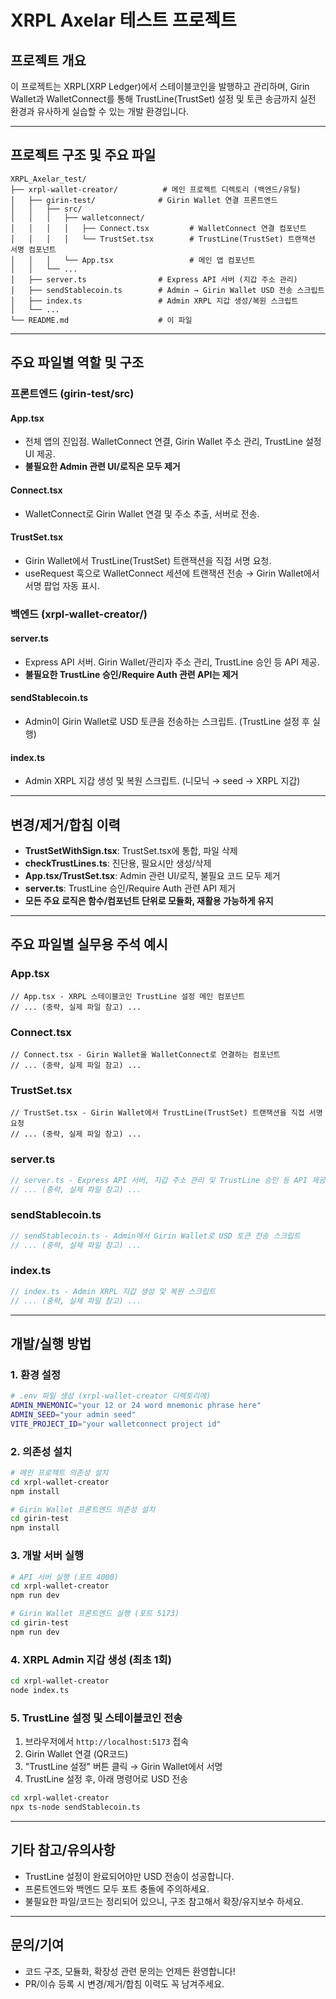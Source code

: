 # XRPL Axelar 테스트 프로젝트

## 프로젝트 개요

이 프로젝트는 XRPL(XRP Ledger)에서 스테이블코인을 발행하고 관리하며, Girin Wallet과 WalletConnect를 통해 TrustLine(TrustSet) 설정 및 토큰 송금까지 실전 환경과 유사하게 실습할 수 있는 개발 환경입니다.

---

## 프로젝트 구조 및 주요 파일

```
XRPL_Axelar_test/
├── xrpl-wallet-creator/          # 메인 프로젝트 디렉토리 (백엔드/유틸)
│   ├── girin-test/              # Girin Wallet 연결 프론트엔드
│   │   ├── src/
│   │   │   ├── walletconnect/
│   │   │   │   ├── Connect.tsx         # WalletConnect 연결 컴포넌트
│   │   │   │   └── TrustSet.tsx        # TrustLine(TrustSet) 트랜잭션 서명 컴포넌트
│   │   │   └── App.tsx                 # 메인 앱 컴포넌트
│   │   └── ...
│   ├── server.ts                # Express API 서버 (지갑 주소 관리)
│   ├── sendStablecoin.ts        # Admin → Girin Wallet USD 전송 스크립트
│   ├── index.ts                 # Admin XRPL 지갑 생성/복원 스크립트
│   └── ...
└── README.md                    # 이 파일
```

---

## 주요 파일별 역할 및 구조

### 프론트엔드 (girin-test/src)

#### **App.tsx**
- 전체 앱의 진입점. WalletConnect 연결, Girin Wallet 주소 관리, TrustLine 설정 UI 제공.
- **불필요한 Admin 관련 UI/로직은 모두 제거**

#### **Connect.tsx**
- WalletConnect로 Girin Wallet 연결 및 주소 추출, 서버로 전송.

#### **TrustSet.tsx**
- Girin Wallet에서 TrustLine(TrustSet) 트랜잭션을 직접 서명 요청.
- useRequest 훅으로 WalletConnect 세션에 트랜잭션 전송 → Girin Wallet에서 서명 팝업 자동 표시.

### 백엔드 (xrpl-wallet-creator/)

#### **server.ts**
- Express API 서버. Girin Wallet/관리자 주소 관리, TrustLine 승인 등 API 제공.
- **불필요한 TrustLine 승인/Require Auth 관련 API는 제거**

#### **sendStablecoin.ts**
- Admin이 Girin Wallet로 USD 토큰을 전송하는 스크립트. (TrustLine 설정 후 실행)

#### **index.ts**
- Admin XRPL 지갑 생성 및 복원 스크립트. (니모닉 → seed → XRPL 지갑)

---

## 변경/제거/합침 이력

- **TrustSetWithSign.tsx**: TrustSet.tsx에 통합, 파일 삭제
- **checkTrustLines.ts**: 진단용, 필요시만 생성/삭제
- **App.tsx/TrustSet.tsx**: Admin 관련 UI/로직, 불필요 코드 모두 제거
- **server.ts**: TrustLine 승인/Require Auth 관련 API 제거
- **모든 주요 로직은 함수/컴포넌트 단위로 모듈화, 재활용 가능하게 유지**

---

## 주요 파일별 실무용 주석 예시

### App.tsx
```tsx
// App.tsx - XRPL 스테이블코인 TrustLine 설정 메인 컴포넌트
// ... (중략, 실제 파일 참고) ...
```

### Connect.tsx
```tsx
// Connect.tsx - Girin Wallet을 WalletConnect로 연결하는 컴포넌트
// ... (중략, 실제 파일 참고) ...
```

### TrustSet.tsx
```tsx
// TrustSet.tsx - Girin Wallet에서 TrustLine(TrustSet) 트랜잭션을 직접 서명 요청
// ... (중략, 실제 파일 참고) ...
```

### server.ts
```ts
// server.ts - Express API 서버, 지갑 주소 관리 및 TrustLine 승인 등 API 제공
// ... (중략, 실제 파일 참고) ...
```

### sendStablecoin.ts
```ts
// sendStablecoin.ts - Admin에서 Girin Wallet로 USD 토큰 전송 스크립트
// ... (중략, 실제 파일 참고) ...
```

### index.ts
```ts
// index.ts - Admin XRPL 지갑 생성 및 복원 스크립트
// ... (중략, 실제 파일 참고) ...
```

---

## 개발/실행 방법

### 1. 환경 설정

```bash
# .env 파일 생성 (xrpl-wallet-creator 디렉토리에)
ADMIN_MNEMONIC="your 12 or 24 word mnemonic phrase here"
ADMIN_SEED="your admin seed"
VITE_PROJECT_ID="your walletconnect project id"
```

### 2. 의존성 설치

```bash
# 메인 프로젝트 의존성 설치
cd xrpl-wallet-creator
npm install

# Girin Wallet 프론트엔드 의존성 설치
cd girin-test
npm install
```

### 3. 개발 서버 실행

```bash
# API 서버 실행 (포트 4000)
cd xrpl-wallet-creator
npm run dev

# Girin Wallet 프론트엔드 실행 (포트 5173)
cd girin-test
npm run dev
```

### 4. XRPL Admin 지갑 생성 (최초 1회)
```bash
cd xrpl-wallet-creator
node index.ts
```

### 5. TrustLine 설정 및 스테이블코인 전송
1. 브라우저에서 `http://localhost:5173` 접속
2. Girin Wallet 연결 (QR코드)
3. "TrustLine 설정" 버튼 클릭 → Girin Wallet에서 서명
4. TrustLine 설정 후, 아래 명령어로 USD 전송
```bash
cd xrpl-wallet-creator
npx ts-node sendStablecoin.ts
```

---

## 기타 참고/유의사항
- TrustLine 설정이 완료되어야만 USD 전송이 성공합니다.
- 프론트엔드와 백엔드 모두 포트 충돌에 주의하세요.
- 불필요한 파일/코드는 정리되어 있으니, 구조 참고해서 확장/유지보수 하세요.

---

## 문의/기여
- 코드 구조, 모듈화, 확장성 관련 문의는 언제든 환영합니다!
- PR/이슈 등록 시 변경/제거/합침 이력도 꼭 남겨주세요. 
